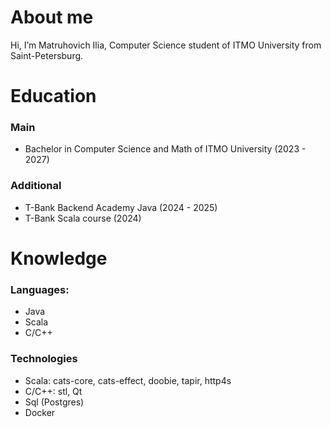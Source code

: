 # About me
Hi, I’m Matruhovich Ilia, Computer Science student of ITMO University from Saint-Petersburg.


# Education

### Main 
- Bachelor in Computer Science and Math of ITMO University (2023 - 2027)

### Additional
- T-Bank Backend Academy Java (2024 - 2025)
- T-Bank Scala course (2024)


# Knowledge

### Languages:
- Java
- Scala
- C/C++

### Technologies
- Scala: cats-core, cats-effect, doobie, tapir, http4s 
- C/C++: stl, Qt
- Sql (Postgres)
- Docker

